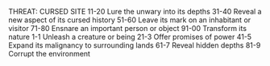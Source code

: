 THREAT: CURSED SITE
11-20 Lure the unwary into its depths
31-40 Reveal a new aspect of its cursed history 51-60 Leave its mark on an inhabitant or visitor 71-80 Ensnare an important person or object 91-00 Transform its nature
 1-1 Unleash a creature or being
21-3 Offer promises of power
41-5 Expand its malignancy to surrounding lands
61-7 Reveal hidden depths
81-9 Corrupt the environment
